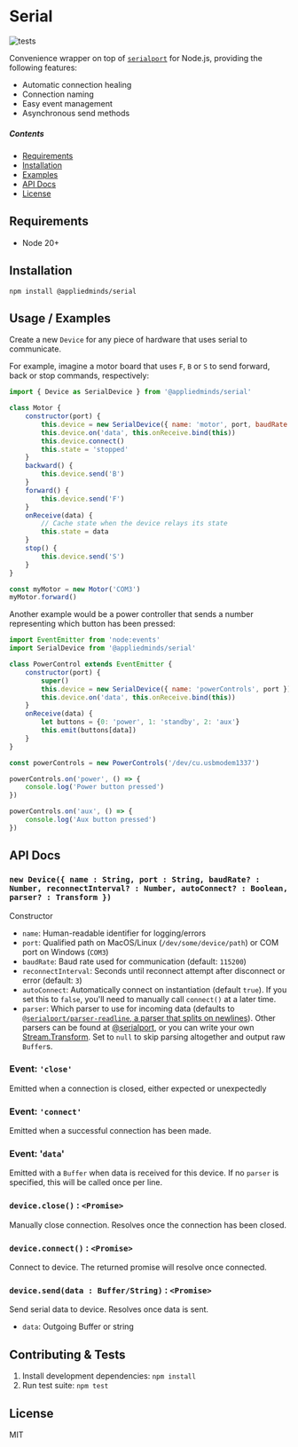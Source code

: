 Serial
======

![tests](https://github.com/appliedminds/serial/actions/workflows/main.yml/badge.svg)

Convenience wrapper on top of [`serialport`](https://www.npmjs.com/package/serialport) for Node.js, providing the following features:

 * Automatic connection healing
 * Connection naming
 * Easy event management
 * Asynchronous send methods

##### Contents

- [Requirements](#requirements)
- [Installation](#installation)
- [Examples](#usage--examples)
- [API Docs](#api-docs)
- [License](#license)

Requirements
------------

 * Node 20+

Installation
------------

```shell
npm install @appliedminds/serial
```

Usage / Examples
----------------

Create a new `Device` for any piece of hardware that uses serial to communicate.

For example, imagine a motor board that uses `F`, `B` or `S` to send forward, back or stop commands, respectively:

```javascript
import { Device as SerialDevice } from '@appliedminds/serial'

class Motor {
    constructor(port) {
        this.device = new SerialDevice({ name: 'motor', port, baudRate: 57600, autoConnect: false })
        this.device.on('data', this.onReceive.bind(this))
        this.device.connect()
        this.state = 'stopped'
    }
    backward() {
        this.device.send('B')
    }
    forward() {
        this.device.send('F')
    }
    onReceive(data) {
        // Cache state when the device relays its state
        this.state = data
    }
    stop() {
        this.device.send('S')
    }
}

const myMotor = new Motor('COM3')
myMotor.forward()
```

Another example would be a power controller that sends a number representing which button has been pressed:


```javascript
import EventEmitter from 'node:events'
import SerialDevice from '@appliedminds/serial'

class PowerControl extends EventEmitter {
    constructor(port) {
        super()
        this.device = new SerialDevice({ name: 'powerControls', port })
        this.device.on('data', this.onReceive.bind(this))
    }
    onReceive(data) {
        let buttons = {0: 'power', 1: 'standby', 2: 'aux'}
        this.emit(buttons[data])
    }
}

const powerControls = new PowerControls('/dev/cu.usbmodem1337')

powerControls.on('power', () => {
    console.log('Power button pressed')
})

powerControls.on('aux', () => {
    console.log('Aux button pressed')
})
```

API Docs
--------

### `new Device({ name : String, port : String, baudRate? : Number, reconnectInterval? : Number, autoConnect? : Boolean, parser? : Transform })`

Constructor

  * `name`: Human-readable identifier for logging/errors
  * `port`: Qualified path on MacOS/Linux (`/dev/some/device/path`) or COM port on Windows (`COM3`)
  * `baudRate`: Baud rate used for communication (default: `115200`)
  * `reconnectInterval`: Seconds until reconnect attempt after disconnect or error (default: `3`)
  * `autoConnect`: Automatically connect on instantiation (default `true`). If you set this to `false`, you'll need to manually call `connect()` at a later time.
  * `parser`: Which parser to use for incoming data (defaults to [`@serialport/parser-readline`, a parser that splits on newlines](https://serialport.io/docs/api-parser-readline)). Other parsers can be found at [@serialport](https://serialport.io/docs/#parsers), or you can write your own [Stream.Transform](https://nodejs.org/api/stream.html#stream_class_stream_transform). Set to `null` to skip parsing altogether and output raw `Buffer`s.

### Event: `'close'`

Emitted when a connection is closed, either expected or unexpectedly

### Event: `'connect'`

Emitted when a successful connection has been made.

### Event: '`data`'

Emitted with a `Buffer` when data is received for this device. If no `parser` is specified, this will be called once per line.

### `device.close()` : `<Promise>`

Manually close connection. Resolves once the connection has been closed.

### `device.connect()` : `<Promise>`

Connect to device. The returned promise will resolve once connected.

### `device.send(data : Buffer/String)` : `<Promise>`

Send serial data to device. Resolves once data is sent.

  * `data`: Outgoing Buffer or string

Contributing & Tests
--------------------

1. Install development dependencies: `npm install`
2. Run test suite: `npm test`

License
-------

MIT
